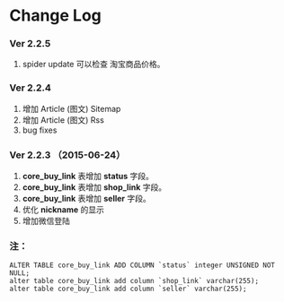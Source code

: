 Change Log
==========
### Ver 2.2.5
1. spider update 可以检查 淘宝商品价格。 

### Ver 2.2.4
1. 增加 Article (图文) Sitemap
2. 增加 Article (图文) Rss
3. bug fixes


### Ver 2.2.3 （2015-06-24）


1. **core_buy_link** 表增加 **status** 字段。
2. **core_buy_link** 表增加 **shop_link** 字段。
3. **core_buy_link** 表增加 **seller** 字段。
4. 优化 **nickname** 的显示 
5. 增加微信登陆


### 注：

```
ALTER TABLE core_buy_link ADD COLUMN `status` integer UNSIGNED NOT NULL;
alter table core_buy_link add column `shop_link` varchar(255);
alter table core_buy_link add column `seller` varchar(255);
```




